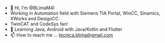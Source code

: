 - 👋 Hi, I’m @BLimaM4I
- Working in Automation field with Siemens TIA Portal, WinCC, Sinamics, XWorks and DesigoCC
- TwinCAT and CodeSys fan!
- 🌱 Learning Java, Android with Java/Kotlin and Flutter
- 📫 How to reach me ... tecnica.blima@gmail.com

<!---
BLimaM4I/BLimaM4I is a ✨ special ✨ repository because its `README.md` (this file) appears on your GitHub profile.
You can click the Preview link to take a look at your changes.
--->
